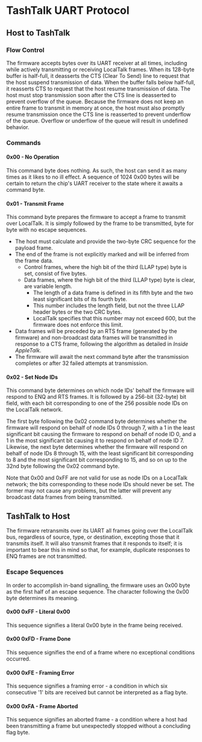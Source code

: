 TashTalk UART Protocol
======================

Host to TashTalk
----------------

### Flow Control

The firmware accepts bytes over its UART receiver at all times, including while actively transmitting or receiving LocalTalk frames.  When its 128-byte buffer is half-full, it deasserts the CTS (Clear To Send) line to request that the host suspend transmission of data.  When the buffer falls below half-full, it reasserts CTS to request that the host resume transmission of data.  The host must stop transmission soon after the CTS line is deasserted to prevent overflow of the queue.  Because the firmware does not keep an entire frame to transmit in memory at once, the host must also promptly resume transmission once the CTS line is reasserted to prevent underflow of the queue.  Overflow or underflow of the queue will result in undefined behavior.

### Commands

#### 0x00 - No Operation

This command byte does nothing.  As such, the host can send it as many times as it likes to no ill effect.  A sequence of 1024 0x00 bytes will be certain to return the chip's UART receiver to the state where it awaits a command byte.

#### 0x01 - Transmit Frame

This command byte prepares the firmware to accept a frame to transmit over LocalTalk.  It is simply followed by the frame to be transmitted, byte for byte with no escape sequences.

* The host must calculate and provide the two-byte CRC sequence for the payload frame.
* The end of the frame is not explicitly marked and will be inferred from the frame data.
   * Control frames, where the high bit of the third (LLAP type) byte is set, consist of five bytes.
   * Data frames, where the high bit of the third (LLAP type) byte is clear, are variable length.
      * The length of a data frame is defined in its fifth byte and the two least significant bits of its fourth byte.
      * This number includes the length field, but not the three LLAP header bytes or the two CRC bytes.
      * LocalTalk specifies that this number may not exceed 600, but the firmware does not enforce this limit.
* Data frames will be preceded by an RTS frame (generated by the firmware) and non-broadcast data frames will be transmitted in response to a CTS frame, following the algorithm as detailed in *Inside AppleTalk*.
* The firmware will await the next command byte after the transmission completes or after 32 failed attempts at transmission.

#### 0x02 - Set Node IDs

This command byte determines on which node IDs' behalf the firmware will respond to ENQ and RTS frames.  It is followed by a 256-bit (32-byte) bit field, with each bit corresponding to one of the 256 possible node IDs on the LocalTalk network.

The first byte following the 0x02 command byte determines whether the firmware will respond on behalf of node IDs 0 through 7, with a 1 in the least significant bit causing the firmware to respond on behalf of node ID 0, and a 1 in the most significant bit causing it to respond on behalf of node ID 7.  Likewise, the next byte determines whether the firmware will respond on behalf of node IDs 8 through 15, with the least significant bit corresponding to 8 and the most significant bit corresponding to 15, and so on up to the 32nd byte following the 0x02 command byte.

Note that 0x00 and 0xFF are not valid for use as node IDs on a LocalTalk network; the bits corresponding to these node IDs should never be set.  The former may not cause any problems, but the latter will prevent any broadcast data frames from being transmitted.


TashTalk to Host
----------------

The firmware retransmits over its UART all frames going over the LocalTalk bus, regardless of source, type, or destination, excepting those that it transmits itself.  It will also transmit frames that it responds to itself; it is important to bear this in mind so that, for example, duplicate responses to ENQ frames are not transmitted.

### Escape Sequences

In order to accomplish in-band signalling, the firmware uses an 0x00 byte as the first half of an escape sequence.  The character following the 0x00 byte determines its meaning.

#### 0x00 0xFF - Literal 0x00

This sequence signifies a literal 0x00 byte in the frame being received.

#### 0x00 0xFD - Frame Done

This sequence signifies the end of a frame where no exceptional conditions occurred.

#### 0x00 0xFE - Framing Error

This sequence signifies a framing error - a condition in which six consecutive '1' bits are received but cannot be interpreted as a flag byte.

#### 0x00 0xFA - Frame Aborted

This sequence signifies an aborted frame - a condition where a host had been transmitting a frame but unexpectedly stopped without a concluding flag byte.
